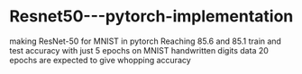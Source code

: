 # Resnet50---pytorch-implementation
making ResNet-50 for MNIST  in pytorch
Reaching 85.6 and 85.1 train and test accuracy with just 5 epochs on MNIST handwritten digits data
20 epochs are expected to give whopping accuracy
